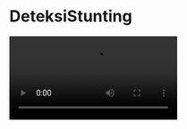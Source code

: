 # DeteksiStunting
<video src="https://firebasestorage.googleapis.com/v0/b/stunt-5913f.appspot.com/o/FotoGit%2F7.%20Video%20Demo%20Aplikasi%20Ananta%20Sukarno.mp4?alt=media&token=5aa2ee46-03b9-4dac-a05c-d0e549c649b5"></video>
